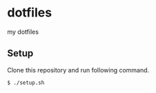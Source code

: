 # dotfiles

my dotfiles

## Setup
Clone this repository and run following command.

```shell
$ ./setup.sh
```
